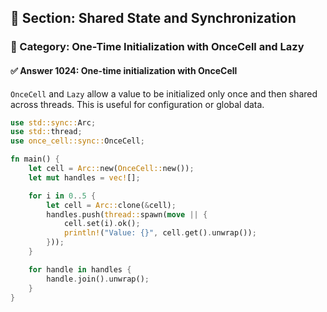## 📘 Section: Shared State and Synchronization
### 🔹 Category: One-Time Initialization with OnceCell and Lazy
#### ✅ Answer 1024: One-time initialization with OnceCell

`OnceCell` and `Lazy` allow a value to be initialized only once and then shared across threads. This is useful for configuration or global data.

```rust
use std::sync::Arc;
use std::thread;
use once_cell::sync::OnceCell;

fn main() {
    let cell = Arc::new(OnceCell::new());
    let mut handles = vec![];

    for i in 0..5 {
        let cell = Arc::clone(&cell);
        handles.push(thread::spawn(move || {
            cell.set(i).ok();
            println!("Value: {}", cell.get().unwrap());
        }));
    }

    for handle in handles {
        handle.join().unwrap();
    }
}
```
